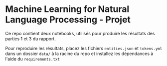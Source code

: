 # Machine Learning for Natural Language Processing - Projet

Ce repo contient deux notebooks, utilisés pour produire les résultats des parties 1 et 3 du rapport.

Pour reproduire les résultats, placez les fichiers `entities.json` et `tokens.yml` dans un dossier `data/` à la racine du repo et installez les dépendances à l'aide du `requirements.txt`
